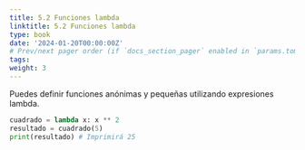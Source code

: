 ```yaml
---
title: 5.2 Funciones lambda
linktitle: 5.2 Funciones lambda
type: book
date: '2024-01-20T00:00:00Z'
# Prev/next pager order (if `docs_section_pager` enabled in `params.toml`)
tags: 
weight: 3
---
```


Puedes definir funciones anónimas y pequeñas utilizando expresiones lambda.

```python
cuadrado = lambda x: x ** 2
resultado = cuadrado(5)
print(resultado) # Imprimirá 25
```
